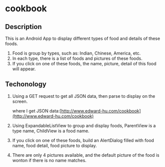 # cookbook
## Description
This is an Android App to display different types of food and details of these foods.

1. Food is group by types, such as: Indian, Chinese, America, etc.
2. In each type, there is a list of foods and pictures of these foods.
3. If you click on one of these foods, the name, picture, detail of this food will appear.

## Techonology
1. Using a GET request to get all JSON data, then parse to display on the screen.

   where I get JSON data:[http://www.edward-hu.com/cookbook](http://www.edward-hu.com/cookbook)

2. Using ExpandableListView to group and display foods, ParentView is a type name, ChildView is a food name.

3. If you click on one of these foods, build an AlertDialog filled with food name, food detail, food picture to display.

4. There are only 4 pictures available, and the default picture of the food is wonton if there is no name matches.
